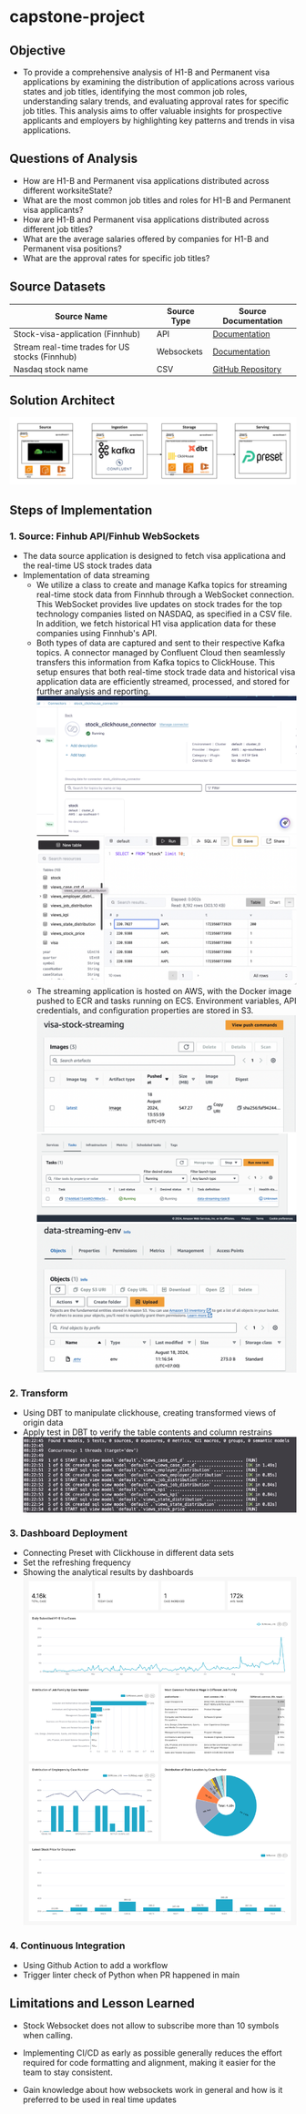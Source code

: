 # capstone-project

## Objective
- To provide a comprehensive analysis of H1-B and Permanent visa applications by examining the distribution of applications across various states and job titles, identifying the most common job roles, understanding salary trends, and evaluating approval rates for specific job titles. This analysis aims to offer valuable insights for prospective applicants and employers by highlighting key patterns and trends in visa applications.

## Questions of Analysis
- How are H1-B and Permanent visa applications distributed across different worksiteState?
- What are the most common job titles and roles for H1-B and Permanent visa applicants?
- How are H1-B and Permanent visa applications distributed across different job titles?
- What are the average salaries offered by companies for H1-B and Permanent visa positions?
- What are the approval rates for specific job titles?

## Source Datasets
| Source Name                             | Source Type | Source Documentation                                               |
|-----------------------------------------|-------------|--------------------------------------------------------------------|
| Stock-visa-application (Finnhub)        | API         | [Documentation](https://finnhub.io/docs/api/stock-visa-application)|
| Stream real-time trades for US stocks (Finnhub) | Websockets  | [Documentation](https://finnhub.io/docs/api/websocket-trades)      |
| Nasdaq stock name                       | CSV         | [GitHub Repository](https://github.com/datasets/nasdaq-listings/blob/master/data/nasdaq-listed.csv) |

## Solution Architect
![solution-architect](images/solution-architect.jpg)

## Steps of Implementation

### 1. Source: Finhub API/Finhub WebSockets
- The data source application is designed to fetch visa applicationa and the real-time US stock trades data
- Implementation of data streaming
    - We utilize a class to create and manage Kafka topics for streaming real-time stock data from Finnhub through a WebSocket connection. This WebSocket provides live updates on stock trades for the top technology companies listed on NASDAQ, as specified in a CSV file. In addition, we fetch historical H1 visa application data for these companies using Finnhub's API.
    - Both types of data are captured and sent to their respective Kafka topics. A connector managed by Confluent Cloud then seamlessly transfers this information from Kafka topics to ClickHouse. This setup ensures that both real-time stock trade data and historical visa application data are efficiently streamed, processed, and stored for further analysis and reporting.
    ![stock-connector](images/stock-connector.png)
    ![stock-clickhouse](images/stock-clickhouse.png)
    - The streaming application is hosted on AWS, with the Docker image pushed to ECR and tasks running on ECS. Environment variables, API credentials, and configuration properties are stored in S3.
    ![streaming-ecr](images/streaming-ecr.png)
    ![streaming-ecs](images/streaming-ecs.png)
    ![streaming-env](images/streaming-env.png)

### 2. Transform
- Using DBT to manipulate clickhouse, creating transformed views of origin data
- Apply test in DBT to verify the table contents and column restrains
![dbt](images/dbt.PNG)

### 3. Dashboard Deployment
- Connecting Preset with Clickhouse in different data sets
- Set the refreshing frequency
- Showing the analytical results by dashboards
![dashboard](images/dashboard.png)

### 4. Continuous Integration
- Using Github Action to add a workflow
- Trigger linter check of Python when PR happened in main

## Limitations and Lesson Learned
- Stock Websocket does not allow to subscribe more than 10 symbols when calling.

- Implementing CI/CD as early as possible generally reduces the effort required for code formatting and alignment, making it easier for the team to stay consistent.

- Gain knowledge about how websockets work in general and how is it preferred to be used in real time updates









